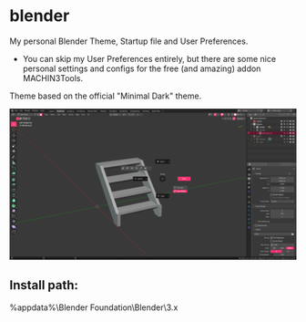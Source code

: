 # blender
My personal Blender Theme, Startup file and User Preferences.
- You can skip my User Preferences entirely, but there are some nice 
personal settings and configs for the free (and amazing) addon MACHIN3Tools.

Theme based on the official "Minimal Dark" theme.

![w1_blender_dark_theme](https://raw.githubusercontent.com/wedge-one/blender/main/w1_blender_dark_theme.png)

## Install path:
%appdata%\Blender Foundation\Blender\3.x

